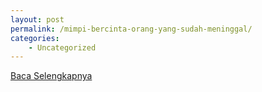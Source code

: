 ```yaml
---
layout: post
permalink: /mimpi-bercinta-orang-yang-sudah-meninggal/
categories:
    - Uncategorized
---
```


[Baca Selengkapnya](/07)